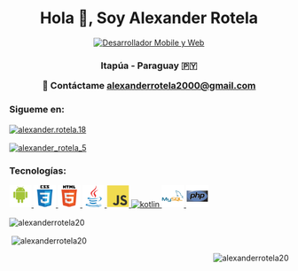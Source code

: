 <h1 align="center">Hola 👋, Soy Alexander Rotela </h1>

<div align="center">

<a href="https://git.io/typing-svg"><img src="https://readme-typing-svg.demolab.com?font=Roboto+Slab&color=%237E3ACE&size=24&center=true&vCenter=true&width=450&lines=Apacionado+por+la+programación;desde+16+los+años.;" alt="Desarrollador Mobile y Web"></a>

</div>

<h3 align="center">Itapúa - Paraguay 🇵🇾

 📩 Contáctame **alexanderrotela2000@gmail.com**

<h3 align="left">Sigueme en:</h3>

<p align="left">

<a href="https://fb.com/alexander.rotela.18" target="blank"><img align="center" src="https://raw.githubusercontent.com/rahuldkjain/github-profile-readme-generator/master/src/images/icons/Social/facebook.svg" alt="alexander.rotela.18" height="30" width="40" /></a>

<a href="https://instagram.com/alexander_rotela_5" target="blank"><img align="center" src="https://raw.githubusercontent.com/rahuldkjain/github-profile-readme-generator/master/src/images/icons/Social/instagram.svg" alt="alexander_rotela_5" height="30" width="40" /></a>

</p>

<h3 align="left">Tecnologías:</h3>

<p align="left"> <a href="https://developer.android.com" target="_blank" rel="noreferrer"> <img src="https://raw.githubusercontent.com/devicons/devicon/master/icons/android/android-original-wordmark.svg" alt="android" width="40" height="40"/> </a> <a href="https://www.w3schools.com/css/" target="_blank" rel="noreferrer"> <img src="https://raw.githubusercontent.com/devicons/devicon/master/icons/css3/css3-original-wordmark.svg" alt="css3" width="40" height="40"/> </a> <a href="https://www.w3.org/html/" target="_blank" rel="noreferrer"> <img src="https://raw.githubusercontent.com/devicons/devicon/master/icons/html5/html5-original-wordmark.svg" alt="html5" width="40" height="40"/> </a> <a href="https://www.java.com" target="_blank" rel="noreferrer"> <img src="https://raw.githubusercontent.com/devicons/devicon/master/icons/java/java-original.svg" alt="java" width="40" height="40"/> </a> <a href="https://developer.mozilla.org/en-US/docs/Web/JavaScript" target="_blank" rel="noreferrer"> <img src="https://raw.githubusercontent.com/devicons/devicon/master/icons/javascript/javascript-original.svg" alt="javascript" width="40" height="40"/> </a> <a href="https://kotlinlang.org" target="_blank" rel="noreferrer"> <img src="https://www.vectorlogo.zone/logos/kotlinlang/kotlinlang-icon.svg" alt="kotlin" width="40" height="40"/> </a> <a href="https://www.mysql.com/" target="_blank" rel="noreferrer"> <img src="https://raw.githubusercontent.com/devicons/devicon/master/icons/mysql/mysql-original-wordmark.svg" alt="mysql" width="40" height="40"/> </a> <a href="https://www.php.net" target="_blank" rel="noreferrer"> <img src="https://raw.githubusercontent.com/devicons/devicon/master/icons/php/php-original.svg" alt="php" width="40" height="40"/> </a> </p

<p><img align="center" src="https://github-readme-stats.vercel.app/api/top-langs?username=alexanderrotela20&show_icons=true&locale=es&layout=compact" alt="alexanderrotela20" /></p>

<p>&nbsp;<img align="center" src="https://github-readme-stats.vercel.app/api?username=alexanderrotela20&show_icons=true&locale=es" alt="alexanderrotela20" /></p>

 

 <p align="right"> <img src="https://komarev.com/ghpvc/?username=alexanderrotela20&label=Visitas&color=0e75b6&style=flat" alt="alexanderrotela20" /> </p>

